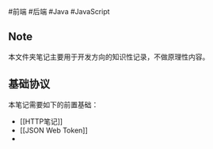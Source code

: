 #前端 #后端 #Java #JavaScript 

## Note

本文件夹笔记主要用于开发方向的知识性记录，不做原理性内容。

## 基础协议

本笔记需要如下的前置基础：
- [[HTTP笔记]]
- [[JSON Web Token]]
- 
